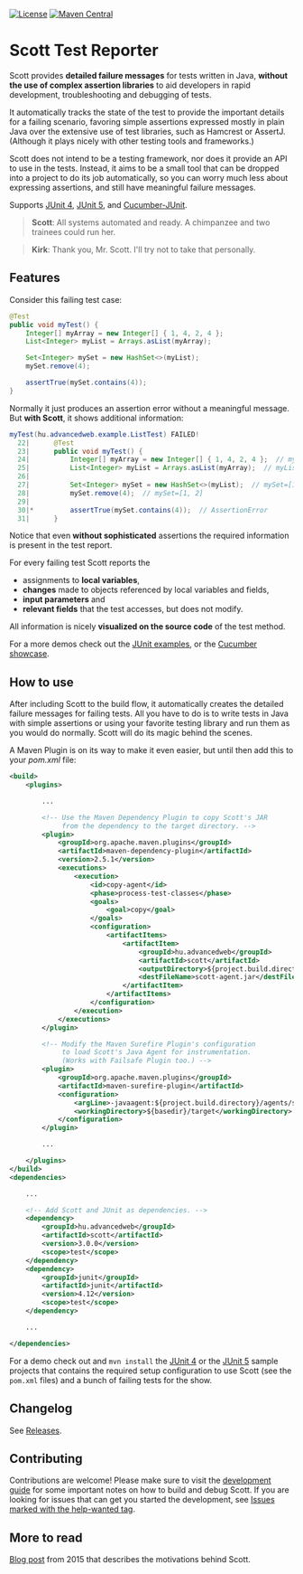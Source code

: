 [![License](https://img.shields.io/github/license/dodie/scott.svg)](https://github.com/dodie/scott/blob/master/LICENSE)
[![Maven Central](https://img.shields.io/maven-central/v/hu.advancedweb/scott.svg?label=Maven%20Central)](http://search.maven.org/#search%7Cga%7C1%7Cg%3A%22hu.advancedweb%22%20AND%20a%3A%22scott%22)


Scott Test Reporter
===================

Scott provides **detailed failure messages** for tests written in Java,
**without the use of complex assertion libraries** to aid developers in rapid development,
troubleshooting and debugging of tests.

It automatically tracks the state of the test to provide the important details for a failing scenario,
favoring simple assertions expressed mostly in plain Java over the extensive use of test libraries,
such as Hamcrest or AssertJ.
(Although it plays nicely with other testing tools and frameworks.)

Scott does not intend to be a testing framework, nor does it provide an API to use in the tests.
Instead, it aims to be a small tool that can be dropped into a project to do its job automatically,
so you can worry much less about expressing assertions,
and still have meaningful failure messages.

Supports [JUnit 4](https://github.com/dodie/scott/tree/master/scott-examples/junit4),
[JUnit 5](https://github.com/dodie/scott/tree/master/scott-examples/junit5),
and [Cucumber-JUnit](https://github.com/dodie/scott/tree/master/scott-examples/cucumber).

> **Scott**: All systems automated and ready. A chimpanzee and two trainees could run her.

> **Kirk**: Thank you, Mr. Scott. I'll try not to take that personally.


Features
--------
Consider this failing test case:

```java
@Test
public void myTest() {
	Integer[] myArray = new Integer[] { 1, 4, 2, 4 };
	List<Integer> myList = Arrays.asList(myArray);

	Set<Integer> mySet = new HashSet<>(myList);
	mySet.remove(4);

	assertTrue(mySet.contains(4));
}
```

Normally it just produces an assertion error without a meaningful message.
But **with Scott**, it shows additional information:

```java
myTest(hu.advancedweb.example.ListTest) FAILED!
  22|      @Test
  23|      public void myTest() {
  24|          Integer[] myArray = new Integer[] { 1, 4, 2, 4 };  // myArray=[1, 4, 2, 4]
  25|          List<Integer> myList = Arrays.asList(myArray);  // myList=[1, 4, 2, 4]
  26|
  27|          Set<Integer> mySet = new HashSet<>(myList);  // mySet=[1, 2, 4]
  28|          mySet.remove(4);  // mySet=[1, 2]
  29|
  30|*         assertTrue(mySet.contains(4));  // AssertionError
  31|      }
```

Notice that even **without sophisticated** assertions the required information is present in the test report.

For every failing test Scott reports the
- assignments to **local variables**,
- **changes** made to objects referenced by local variables and fields,
- **input parameters** and
- **relevant fields** that the test accesses, but does not modify.

All information is nicely **visualized on the source code** of the test method.

For a more demos check out the [JUnit examples](https://github.com/dodie/scott/tree/master/scott-examples/junit4),
or the [Cucumber showcase](https://github.com/dodie/scott/tree/master/scott-examples/cucumber).


How to use
----------

After including Scott to the build flow, it automatically creates the detailed failure messages for failing tests.
All you have to do is to write tests in Java with simple assertions or using your favorite testing library
and run them as you would do normally. Scott will do its magic behind the scenes.

A Maven Plugin is on its way to make it even easier,
but until then add this to your *pom.xml* file:

```xml
<build>
	<plugins>

		...

		<!-- Use the Maven Dependency Plugin to copy Scott's JAR
		     from the dependency to the target directory. -->
		<plugin>
			<groupId>org.apache.maven.plugins</groupId>
			<artifactId>maven-dependency-plugin</artifactId>
			<version>2.5.1</version>
			<executions>
				<execution>
					<id>copy-agent</id>
					<phase>process-test-classes</phase>
					<goals>
						<goal>copy</goal>
					</goals>
					<configuration>
						<artifactItems>
							<artifactItem>
								<groupId>hu.advancedweb</groupId>
								<artifactId>scott</artifactId>
								<outputDirectory>${project.build.directory}/agents</outputDirectory>
								<destFileName>scott-agent.jar</destFileName>
							</artifactItem>
						</artifactItems>
					</configuration>
				</execution>
			</executions>
		</plugin>

		<!-- Modify the Maven Surefire Plugin's configuration
		     to load Scott's Java Agent for instrumentation.
		     (Works with Failsafe Plugin too.) -->
		<plugin>
			<groupId>org.apache.maven.plugins</groupId>
			<artifactId>maven-surefire-plugin</artifactId>
			<configuration>
				<argLine>-javaagent:${project.build.directory}/agents/scott-agent.jar</argLine>
				<workingDirectory>${basedir}/target</workingDirectory>
			</configuration>
		</plugin>

		...

	</plugins>
</build>
<dependencies>

	...

	<!-- Add Scott and JUnit as dependencies. -->
	<dependency>
		<groupId>hu.advancedweb</groupId>
		<artifactId>scott</artifactId>
		<version>3.0.0</version>
		<scope>test</scope>
	</dependency>
	<dependency>
		<groupId>junit</groupId>
		<artifactId>junit</artifactId>
		<version>4.12</version>
		<scope>test</scope>
	</dependency>

	...

</dependencies>
```

For a demo check out and ```mvn install``` the [JUnit 4](https://github.com/dodie/scott/tree/master/scott-examples/junit4) or the [JUnit 5](https://github.com/dodie/scott/tree/master/scott-examples/junit4) sample projects
that contains the required setup configuration to use Scott (see the ```pom.xml``` files)
and a bunch of failing tests for the show.


Changelog
---------
See [Releases](https://github.com/dodie/scott/releases).


Contributing
------------
Contributions are welcome! Please make sure to visit the
[development guide](https://github.com/dodie/scott/tree/master/development-guide.md) for some important notes on how to build and debug Scott.
If you are looking for issues that can get you started the development, see [Issues marked with the help-wanted tag](https://github.com/dodie/scott/issues?q=is%3Aissue+label%3A%22help+wanted%22+is%3Aopen).


More to read
------------
[Blog post](https://advancedweb.hu/2015/08/26/scott-detailed-failure-reports/) from 2015 that describes
the motivations behind Scott.
